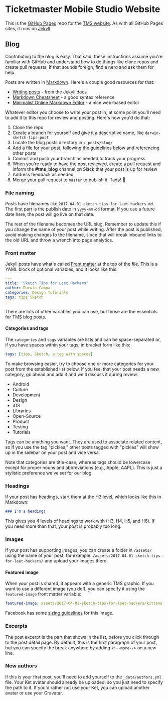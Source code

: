 # Ticketmaster Mobile Studio Website

This is the [GitHub Pages](https://pages.github.com/) repo for the [TMS website](http://ticketmastermobilestudio.com/). As with all GitHub Pages sites, it runs on [Jekyll](https://jekyllrb.com/).

## Blog

Contributing to the blog is easy. That said, these instructions assume you're familiar with GitHub and understand how to do things like clone repos and create pull requests. If that sounds foreign, find a nerd and ask them for help.

Posts are written in [Markdown](https://daringfireball.net/projects/markdown/). Here's a couple good resources for that:

* [Writing posts](https://jekyllrb.com/docs/posts/) - from the Jekyll docs
* [Markdown Cheatsheet](https://github.com/adam-p/markdown-here/wiki/Markdown-Cheatsheet) - a good syntax reference
* [Minimalist Online Markdown Editor](http://markdown.pioul.fr/) - a nice web-based editor

Whatever editor you choose to write your post in, at some point you'll need to add it to this repo for review and posting. Here's how you'd do that:

1. Clone the repo
2. Create a branch for yourself and give it a descriptive name, like `darwin-sketch-tips-post`
3. Locate the blog posts directory in `/_posts/blog/`
4. Add a file for your post, following the guidelines below and referencing other posts
5. Commit and push your branch as needed to track your progress
6. When you're ready to have the post reviewed, create a pull request and inform the **#tms_blog** channel on Slack that your post is up for review
7. Address feedback as needed
8. Merge your pull request to `master` to publish it. Tada! 🎉

### File naming

Posts have filenames like `2017-04-01-sketch-tips-for-leet-hackers.md`. The first part is the publish date in `yyyy-mm-dd` format. If you use a future date here, the post will go live on that date.

The rest of the filename becomes the URL slug. Remember to update this if you change the name of your post while writing. After the post is published, avoid making changes to the filename, since that will break inbound links to the old URL and throw a wrench into page analytics.

### Front matter

Jekyll posts have what's called [Front matter](https://jekyllrb.com/docs/frontmatter/) at the top of the file. This is a YAML block of optional variables, and it looks like this:

```yaml
---
title: "Sketch Tips for Leet Hackers"
author: Darwin Campa
categories: Design Tutorials
tags: tips Sketch
---
```

There are lots of other variables you can use, but those are the essentials for TMS blog posts.

#### Categories and tags

The `categories` and `tags` variables are lists and can be space-separated or, if you have spaces within your tags, in bracket form like this:

```yaml
tags: [tips, Sketch, a tag with spaces]
```

To make browsing easier, try to choose one or more categories for your post from the established list below. If you feel that your post needs a new category, go ahead and add it and we'll discuss it during review.

* Android
* Culture
* Development
* Design
* iOS
* Libraries
* Open-Source
* Product
* Testing
* Tutorials

Tags can be anything you want. They are used to associate related content, so if you use the tag "pickles," other posts tagged with "pickles" will show up in the sidebar on your post and vice versa.

Note that categories are title-case, whereas tags should be lowercase except for proper nouns and abbreviations (e.g., Apple, AAPL). This is just a stylistic preference we've set for our blog.

### Headings

If your post has headings, start them at the H3 level, which looks like this in Markdown:

```markdown
### I'm a heading!
```

This gives you 4 levels of headings to work with (H3, H4, H5, and H6). If you need more than that, your post is probably too long.

### Images

If your post has supporting images, you can create a folder in `/assets/` using the name of your post, for example: `/assets/2017-04-01-sketch-tips-for-leet-hackers/` and upload your images there.

#### Featured image

When your post is shared, it appears with a generic TMS graphic. If you want to use a different image (you do!), you can specify it using the `featured-image` front matter variable:

```yaml
featured-image: assets/2017-04-01-sketch-tips-for-leet-hackers/kittens.jpg
```

Facebook has some [sizing guidelines](https://developers.facebook.com/docs/sharing/best-practices#images) for this image.

### Excerpts

The post excerpt is the part that shows in the list, before you click through to the post detail page. By default, this is the first paragraph of your post, but you can specify the break anywhere by adding `<!--more-->` on a new line.

### New authors

If this is your first post, you'll need to add yourself to the `_data/authors.yml` file. Your Ket avatar should already be uploaded, so you just need to specify the path to it. If you'd rather not use your Ket, you can upload another avatar or use your Gravatar.